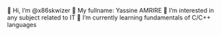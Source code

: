 👋 Hi, I’m @x86skwizer
🤝 My fullname: Yassine AMRIRE
👀 I’m interested in any subject related to IT
🌱 I’m currently learning fundamentals of C/C++ languages
